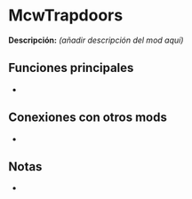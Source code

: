 # McwTrapdoors

**Descripción:** *(añadir descripción del mod aquí)*

## Funciones principales
- 

## Conexiones con otros mods
- 

## Notas
- 
